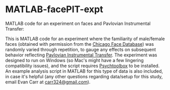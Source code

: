 # MATLAB-facePIT-expt
MATLAB code for an experiment on faces and Pavlovian Instrumental Transfer:

This is MATLAB code for an experiment where the familiarity of male/female faces (obtained with permission from the [Chicago Face Database](http://faculty.chicagobooth.edu/bernd.wittenbrink/cfd/index.html)) was randomly varied through repetition, to gauge any effects on subsequent behavior reflecting [Pavlovian Instrumental Transfer](https://en.wikipedia.org/wiki/Pavlovian-instrumental_transfer).  The experiment was designed to run on Windows (so Mac's might have a few lingering compatibility issues), and the script requires [Psychtoolbox](http://psychtoolbox.org/) to be installed.  An example analysis script in MATLAB for this type of data is also included, in case it's helpful (any other questions regarding data/setup for this study, email Evan Carr at carr324@gmail.com).
